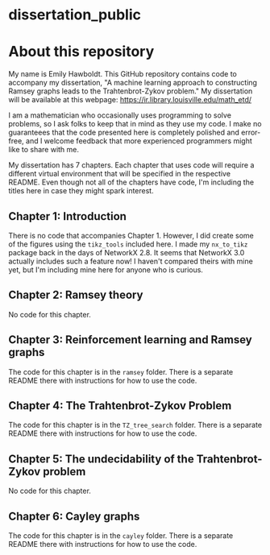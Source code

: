 # dissertation_public
# About this repository
My name is Emily Hawboldt. This GitHub repository contains code to accompany my dissertation, "A machine learning approach to constructing Ramsey graphs leads to the Trahtenbrot-Zykov problem." My dissertation will be available at this webpage:
https://ir.library.louisville.edu/math_etd/ 

I am a mathematician who occasionally uses programming to solve problems, so I ask folks to keep that in mind as they use my code. I make no guaranteees that the code presented here is completely polished and error-free, and I welcome feedback that more experienced programmers might like to share with me. 

My dissertation has 7 chapters. Each chapter that uses code will require a different virtual environment that will be specified in the respective README. Even though not all of the chapters have code, I'm including the titles here in case they might spark interest.
## Chapter 1: Introduction
There is no code that accompanies Chapter 1. However, I did create some of the figures using the `tikz_tools` included here. I made my `nx_to_tikz` package back in the days of NetworkX 2.8. It seems that NetworkX 3.0 actually includes such a feature now! I haven't compared theirs with mine yet, but I'm including mine here for anyone who is curious.

## Chapter 2: Ramsey theory
No code for this chapter.

## Chapter 3: Reinforcement learning and Ramsey graphs
The code for this chapter is in the `ramsey` folder. There is a separate README there with instructions for how to use the code.

## Chapter 4: The Trahtenbrot-Zykov Problem
The code for this chapter is in the `TZ_tree_search` folder. There is a separate README there with instructions for how to use the code.

## Chapter 5: The undecidability of the Trahtenbrot-Zykov problem
No code for this chapter.

## Chapter 6: Cayley graphs
The code for this chapter is in the `cayley` folder. There is a separate README there with instructions for how to use the code.
